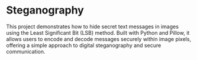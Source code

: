 # Steganography
This project demonstrates how to hide secret text messages in images using the Least Significant Bit (LSB) method. Built with Python and Pillow, it allows users to encode and decode messages securely within image pixels, offering a simple approach to digital steganography and secure communication.
